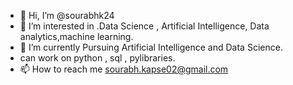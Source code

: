 - 👋 Hi, I’m @sourabhk24
- 👀 I’m interested in .Data Science , Artificial Intelligence, Data analytics,machine learning.
- 🌱 I’m currently Pursuing  Artificial Intelligence and Data Science.
- can work on python , sql , pylibraries.
- 📫 How to reach me sourabh.kapse02@gmail.com 

<!---
sourabhk24/sourabhk24 is a ✨ special ✨ repository because its `README.md` (this file) appears on your GitHub profile.
You can click the Preview link to take a look at your changes.
--->
